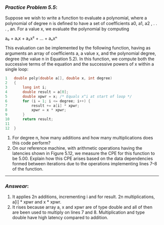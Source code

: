 ### ***Practice Problem 5.5***:
Suppose we wish to write a function to evaluate a polynomial, where a polynomial of degree n is deﬁned to have a set of coefﬁcients a0, a1, a2 , . . . , an. For a value x, we evaluate the polynomial by computing  

a₀ + a₁x + a₂x² + ... + aₙxⁿ  

This evaluation can be implemented by the following function, having as arguments an array of coefﬁcients a, a value x, and the polynomial degree, degree (the value n in Equation 5.2). In this function, we compute both the successive terms of the equation and the successive powers of x within a single loop:  

```C
1   double poly(double a[], double x, int degree)
2   {
3       long int i;
4       double result = a[0];
5       double xpwr = x; /* Equals x^i at start of loop */
6       for (i = 1; i <= degree; i++) {
7           result += a[i] * xpwr;
8           xpwr = x * xpwr;
9       }
10      return result;
11
12  }  
```  

1. For degree n, how many additions and how many multiplications does this code perform?
2. On our reference machine, with arithmetic operations having the latencies shown in Figure 5.12, we measure the CPE for this function to be 5.00. Explain how this CPE arises based on the data dependencies formed between iterations due to the operations implementing lines 7–8 of the function.

---  

### ***Answear***: 

1. It applies 2n additions, incrementing i and for result. 2n multiplications, a[i] * xpwr and  x * xpwr.
2. It rises because array a, x and xpwr are of type double and all of then are been used to multiply on lines 7 and 8. Multiplication and type double have high latency compared to addition.

